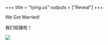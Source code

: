+++
title = "tying.us"
outputs = ["Reveal"]
+++

We Got Married!

我们结婚啦！

![](/img/wedding/210524-0007.jpg)
